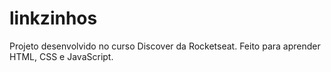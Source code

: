 # linkzinhos
Projeto desenvolvido no curso Discover da Rocketseat. Feito para aprender HTML, CSS e JavaScript.
